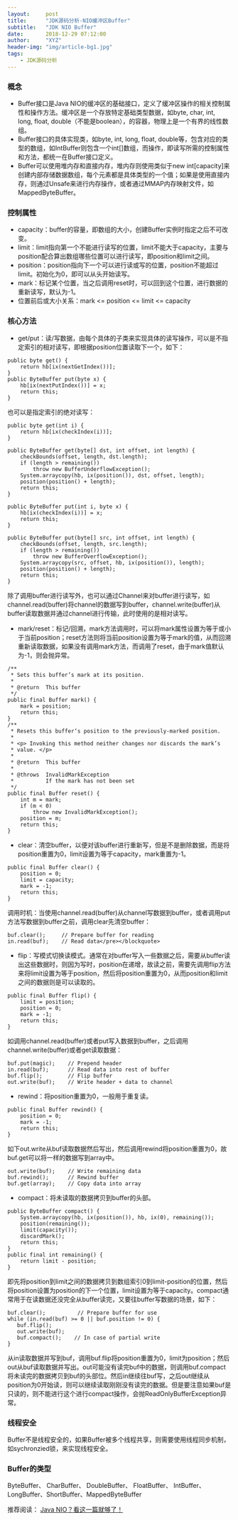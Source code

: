 ```yaml
---
layout:     post
title:      "JDK源码分析-NIO缓冲区Buffer"
subtitle:   "JDK NIO Buffer"
date:       2018-12-29 07:12:00
author:     "XYZ"
header-img: "img/article-bg1.jpg"
tags:
    - JDK源码分析
---
```

### 概念
* Buffer接口是Java NIO的缓冲区的基础接口，定义了缓冲区操作的相关控制属性和操作方法。缓冲区是一个存放特定基础类型数据，如byte, char, int, long, float, double（不能是boolean），的容器，物理上是一个有界的线性数组。
* Buffer接口的具体实现类，如byte, int, long, float, double等，包含对应的类型的数组，如IntBuffer则包含一个int[]数组，而操作，即读写所需的控制属性和方法，都统一在Buffer接口定义。
* Buffer可以使用堆内存和直接内存，堆内存则使用类似于new int[capacity]来创建内部存储数据数组，每个元素都是具体类型的一个值；如果是使用直接内存，则通过Unsafe来进行内存操作，或者通过MMAP内存映射文件，如MappedByteBuffer。

### 控制属性
* capacity：buffer的容量，即数组的大小，创建Buffer实例时指定之后不可改变。
* limit：limit指向第一个不能进行读写的位置，limit不能大于capacity，主要与position配合算出数组哪些位置可以进行读写，即position和limit之间。
* position：position指向下一个可以进行读或写的位置，position不能超过limit。初始化为0，即可以从头开始读写。
* mark：标记某个位置，当之后调用reset时，可以回到这个位置，进行数据的重新读写，默认为-1。
* 位置前后或大小关系：mark <= position <= limit <= capacity

### 核心方法
* get/put：读/写数据，由每个具体的子类来实现具体的读写操作，可以是不指定索引的相对读写，即根据position位置读取下一个，如下：

```
public byte get() {
    return hb[ix(nextGetIndex())];
}
public ByteBuffer put(byte x) {
    hb[ix(nextPutIndex())] = x;
    return this;
}
```

也可以是指定索引的绝对读写：

```
public byte get(int i) {
    return hb[ix(checkIndex(i))];
}

public ByteBuffer get(byte[] dst, int offset, int length) {
    checkBounds(offset, length, dst.length);
    if (length > remaining())
        throw new BufferUnderflowException();
    System.arraycopy(hb, ix(position()), dst, offset, length);
    position(position() + length);
    return this;
}

public ByteBuffer put(int i, byte x) {
    hb[ix(checkIndex(i))] = x;
    return this;
}

public ByteBuffer put(byte[] src, int offset, int length) {
    checkBounds(offset, length, src.length);
    if (length > remaining())
        throw new BufferOverflowException();
    System.arraycopy(src, offset, hb, ix(position()), length);
    position(position() + length);
    return this;
}
```
除了调用buffer进行读写外，也可以通过Channel来对buffer进行读写，如channel.read(buffer)将channel的数据写到buffer，channel.write(buffer)从buffer读取数据并通过channel进行传输，此时使用的是相对读写。

* mark/reset：标记/回溯，mark方法调用时，可以将mark属性设置为等于或小于当前position；reset方法则将当前position设置为等于mark的值，从而回溯重新读取数据，如果没有调用mark方法，而调用了reset，由于mark值默认为-1，则会抛异常。

```
/**
 * Sets this buffer’s mark at its position.
 *
 * @return  This buffer
 */
public final Buffer mark() {
    mark = position;
    return this;
}
/**
 * Resets this buffer‘s position to the previously-marked position.
 *
 * <p> Invoking this method neither changes nor discards the mark’s
 * value. </p>
 *
 * @return  This buffer
 *
 * @throws  InvalidMarkException
 *          If the mark has not been set
 */
public final Buffer reset() {
    int m = mark;
    if (m < 0)
        throw new InvalidMarkException();
    position = m;
    return this;
}
```
* clear：清空buffer，以便对该buffer进行重新写，但是不是删除数据，而是将position重置为0，limit设置为等于capacity，mark重置为-1。

```
public final Buffer clear() {
    position = 0;
    limit = capacity;
    mark = -1;
    return this;
}
```
调用时机：当使用channel.read(buffer)从channel写数据到buffer，或者调用put方法写数据到buffer之前，调用clear先清空buffer：

```
buf.clear();     // Prepare buffer for reading
in.read(buf);    // Read data</pre></blockquote>
```

* flip：写模式切换读模式。通常在对buffer写入一些数据之后，需要从buffer读出这些数据时，则因为写时，position在递增，故读之前，需要先调用flip方法来将limit设置为等于position，然后将position重置为0，从而position和limit之间的数据则是可以读取的。

```
public final Buffer flip() {
    limit = position;
    position = 0;
    mark = -1;
    return this;
}
```
如调用channel.read(buffer)或者put写入数据到buffer，之后调用channel.write(buffer)或者get读取数据：

```
buf.put(magic);    // Prepend header
in.read(buf);      // Read data into rest of buffer
buf.flip();        // Flip buffer
out.write(buf);    // Write header + data to channel
```
* rewind：将position重置为0，一般用于重复读。

```
public final Buffer rewind() {
    position = 0;
    mark = -1;
    return this;
}
```
如下out.write从buf读取数据然后写出，然后调用rewind将position重置为0，故buf.get可以将一样的数据写到array中。

```
out.write(buf);    // Write remaining data
buf.rewind();      // Rewind buffer
buf.get(array);    // Copy data into array
```
* compact：将未读取的数据拷贝到buffer的头部。

```
public ByteBuffer compact() {
    System.arraycopy(hb, ix(position()), hb, ix(0), remaining());
    position(remaining());
    limit(capacity());
    discardMark();
    return this;
}
public final int remaining() {
    return limit - position;
}
```

即先将position到limit之间的数据拷贝到数组索引0到limit-position的位置，然后将position设置为position的下一个位置，limit设置为等于capacity。compact通常用于在读数据还没完全从buffer读完，又要往buffer写数据的场景，如下：

```
buf.clear();          // Prepare buffer for use
while (in.read(buf) >= 0 || buf.position != 0) {
   buf.flip();
   out.write(buf);
   buf.compact();    // In case of partial write
}
```
从in读取数据并写到buf，调用buf.flip将position重置为0，limit为position；然后out从buf读取数据并写出。out可能没有读完buf中的数据，则调用buf.compact将未读完的数据拷贝到buf的头部位。然后in继续往buf写，之后out继续从position为0开始读，则可以继续读取刚刚没有读完的数据。但是要注意如果buf是只读的，则不能进行这个进行compact操作，会抛ReadOnlyBufferException异常。


### 线程安全
Buffer不是线程安全的，如果Buffer被多个线程共享，则需要使用线程同步机制，如sychronzied锁，来实现线程安全。

### Buffer的类型
ByteBuffer、 CharBuffer、 DoubleBuffer、 FloatBuffer、 IntBuffer、 LongBuffer、ShortBuffer、MappedByteBuffer

 推荐阅读：
[Java NIO？看这一篇就够了！](https://mp.weixin.qq.com/s/c9tkrokcDQR375kiwCeV9w?)